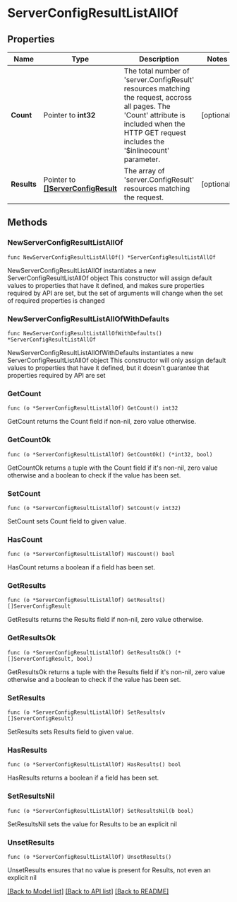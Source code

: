 # ServerConfigResultListAllOf

## Properties

Name | Type | Description | Notes
------------ | ------------- | ------------- | -------------
**Count** | Pointer to **int32** | The total number of &#39;server.ConfigResult&#39; resources matching the request, accross all pages. The &#39;Count&#39; attribute is included when the HTTP GET request includes the &#39;$inlinecount&#39; parameter. | [optional] 
**Results** | Pointer to [**[]ServerConfigResult**](server.ConfigResult.md) | The array of &#39;server.ConfigResult&#39; resources matching the request. | [optional] 

## Methods

### NewServerConfigResultListAllOf

`func NewServerConfigResultListAllOf() *ServerConfigResultListAllOf`

NewServerConfigResultListAllOf instantiates a new ServerConfigResultListAllOf object
This constructor will assign default values to properties that have it defined,
and makes sure properties required by API are set, but the set of arguments
will change when the set of required properties is changed

### NewServerConfigResultListAllOfWithDefaults

`func NewServerConfigResultListAllOfWithDefaults() *ServerConfigResultListAllOf`

NewServerConfigResultListAllOfWithDefaults instantiates a new ServerConfigResultListAllOf object
This constructor will only assign default values to properties that have it defined,
but it doesn't guarantee that properties required by API are set

### GetCount

`func (o *ServerConfigResultListAllOf) GetCount() int32`

GetCount returns the Count field if non-nil, zero value otherwise.

### GetCountOk

`func (o *ServerConfigResultListAllOf) GetCountOk() (*int32, bool)`

GetCountOk returns a tuple with the Count field if it's non-nil, zero value otherwise
and a boolean to check if the value has been set.

### SetCount

`func (o *ServerConfigResultListAllOf) SetCount(v int32)`

SetCount sets Count field to given value.

### HasCount

`func (o *ServerConfigResultListAllOf) HasCount() bool`

HasCount returns a boolean if a field has been set.

### GetResults

`func (o *ServerConfigResultListAllOf) GetResults() []ServerConfigResult`

GetResults returns the Results field if non-nil, zero value otherwise.

### GetResultsOk

`func (o *ServerConfigResultListAllOf) GetResultsOk() (*[]ServerConfigResult, bool)`

GetResultsOk returns a tuple with the Results field if it's non-nil, zero value otherwise
and a boolean to check if the value has been set.

### SetResults

`func (o *ServerConfigResultListAllOf) SetResults(v []ServerConfigResult)`

SetResults sets Results field to given value.

### HasResults

`func (o *ServerConfigResultListAllOf) HasResults() bool`

HasResults returns a boolean if a field has been set.

### SetResultsNil

`func (o *ServerConfigResultListAllOf) SetResultsNil(b bool)`

 SetResultsNil sets the value for Results to be an explicit nil

### UnsetResults
`func (o *ServerConfigResultListAllOf) UnsetResults()`

UnsetResults ensures that no value is present for Results, not even an explicit nil

[[Back to Model list]](../README.md#documentation-for-models) [[Back to API list]](../README.md#documentation-for-api-endpoints) [[Back to README]](../README.md)


